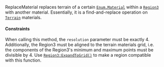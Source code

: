 ReplaceMaterial replaces terrain of a certain [`Enum.Material`](https://create.roblox.com/docs/reference/engine/enums/Material) within a
[`Region3`](https://create.roblox.com/docs/reference/engine/datatypes/Region3) with another material. Essentially, it is a
find-and-replace operation on [`Terrain`](https://create.roblox.com/docs/reference/engine/classes/Terrain) materials.
#### Constraints

When calling this method, the `resolution` parameter must be exactly 4.
Additionally, the Region3 must be aligned to the terrain materials grid,
i.e. the components of the Region3's minimum and maximum points must be
divisible by 4. Use [`Region3:ExpandToGrid()`](https://create.roblox.com/docs/reference/engine/datatypes/Region3:ExpandToGrid()) to make a region
compatible with this function.